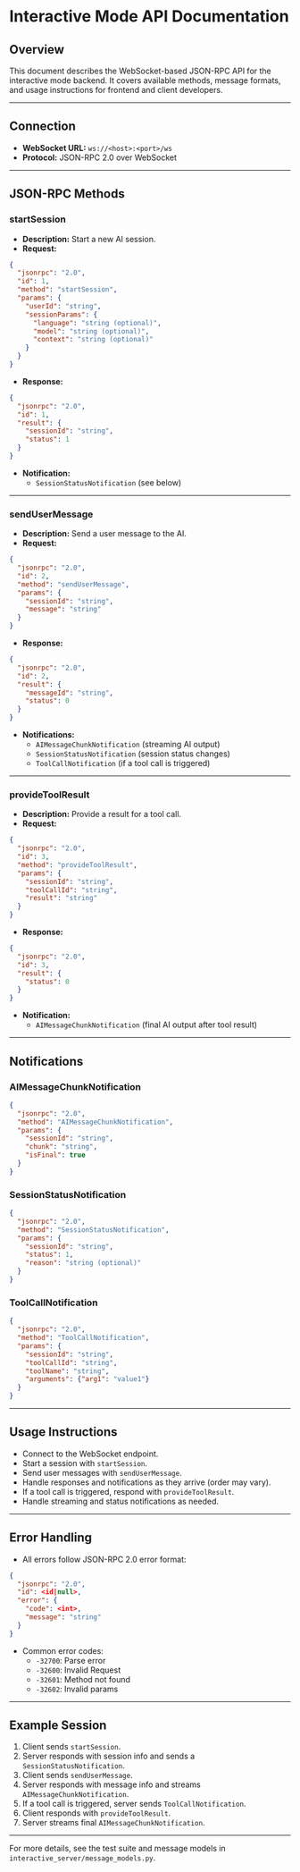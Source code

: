 # Interactive Mode API Documentation

## Overview
This document describes the WebSocket-based JSON-RPC API for the interactive mode backend. It covers available methods, message formats, and usage instructions for frontend and client developers.

---

## Connection

- **WebSocket URL:** `ws://<host>:<port>/ws`
- **Protocol:** JSON-RPC 2.0 over WebSocket

---

## JSON-RPC Methods

### startSession

- **Description:** Start a new AI session.
- **Request:**

```json
{
  "jsonrpc": "2.0",
  "id": 1,
  "method": "startSession",
  "params": {
    "userId": "string",
    "sessionParams": {
      "language": "string (optional)",
      "model": "string (optional)",
      "context": "string (optional)"
    }
  }
}
```

- **Response:**

```json
{
  "jsonrpc": "2.0",
  "id": 1,
  "result": {
    "sessionId": "string",
    "status": 1
  }
}
```

- **Notification:**
  - `SessionStatusNotification` (see below)

---

### sendUserMessage

- **Description:** Send a user message to the AI.
- **Request:**

```json
{
  "jsonrpc": "2.0",
  "id": 2,
  "method": "sendUserMessage",
  "params": {
    "sessionId": "string",
    "message": "string"
  }
}
```

- **Response:**

```json
{
  "jsonrpc": "2.0",
  "id": 2,
  "result": {
    "messageId": "string",
    "status": 0
  }
}
```

- **Notifications:**
  - `AIMessageChunkNotification` (streaming AI output)
  - `SessionStatusNotification` (session status changes)
  - `ToolCallNotification` (if a tool call is triggered)

---

### provideToolResult

- **Description:** Provide a result for a tool call.
- **Request:**

```json
{
  "jsonrpc": "2.0",
  "id": 3,
  "method": "provideToolResult",
  "params": {
    "sessionId": "string",
    "toolCallId": "string",
    "result": "string"
  }
}
```

- **Response:**

```json
{
  "jsonrpc": "2.0",
  "id": 3,
  "result": {
    "status": 0
  }
}
```

- **Notification:**
  - `AIMessageChunkNotification` (final AI output after tool result)

---

## Notifications

### AIMessageChunkNotification
```json
{
  "jsonrpc": "2.0",
  "method": "AIMessageChunkNotification",
  "params": {
    "sessionId": "string",
    "chunk": "string",
    "isFinal": true
  }
}
```

### SessionStatusNotification
```json
{
  "jsonrpc": "2.0",
  "method": "SessionStatusNotification",
  "params": {
    "sessionId": "string",
    "status": 1,
    "reason": "string (optional)"
  }
}
```

### ToolCallNotification
```json
{
  "jsonrpc": "2.0",
  "method": "ToolCallNotification",
  "params": {
    "sessionId": "string",
    "toolCallId": "string",
    "toolName": "string",
    "arguments": {"arg1": "value1"}
  }
}
```

---

## Usage Instructions

- Connect to the WebSocket endpoint.
- Start a session with `startSession`.
- Send user messages with `sendUserMessage`.
- Handle responses and notifications as they arrive (order may vary).
- If a tool call is triggered, respond with `provideToolResult`.
- Handle streaming and status notifications as needed.

---

## Error Handling

- All errors follow JSON-RPC 2.0 error format:

```json
{
  "jsonrpc": "2.0",
  "id": <id|null>,
  "error": {
    "code": <int>,
    "message": "string"
  }
}
```

- Common error codes:
  - `-32700`: Parse error
  - `-32600`: Invalid Request
  - `-32601`: Method not found
  - `-32602`: Invalid params

---

## Example Session

1. Client sends `startSession`.
2. Server responds with session info and sends a `SessionStatusNotification`.
3. Client sends `sendUserMessage`.
4. Server responds with message info and streams `AIMessageChunkNotification`.
5. If a tool call is triggered, server sends `ToolCallNotification`.
6. Client responds with `provideToolResult`.
7. Server streams final `AIMessageChunkNotification`.

---

For more details, see the test suite and message models in `interactive_server/message_models.py`.
